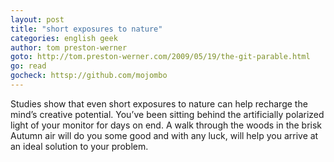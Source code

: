 ```yaml
---
layout: post
title: "short exposures to nature"
categories: english geek
author: tom preston-werner
goto: http://tom.preston-werner.com/2009/05/19/the-git-parable.html
go: read
gocheck: httsp://github.com/mojombo
---
```


Studies show that even short exposures to nature can help recharge the mind’s creative potential. You’ve been sitting behind the artificially polarized light of your monitor for days on end. A walk through the woods in the brisk Autumn air will do you some good and with any luck, will help you arrive at an ideal solution to your problem.
